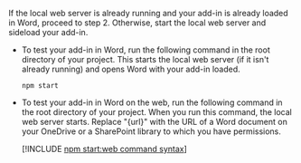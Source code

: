 If the local web server is already running and your add-in is already loaded in Word, proceed to step 2. Otherwise, start the local web server and sideload your add-in.

- To test your add-in in Word, run the following command in the root directory of your project. This starts the local web server (if it isn't already running) and opens Word with your add-in loaded.

    ```command&nbsp;line
    npm start
    ```

- To test your add-in in Word on the web, run the following command in the root directory of your project. When you run this command, the local web server starts. Replace "{url}" with the URL of a Word document on your OneDrive or a SharePoint library to which you have permissions.

    [!INCLUDE [npm start:web command syntax](../includes/start-web-sideload-instructions.md)]

